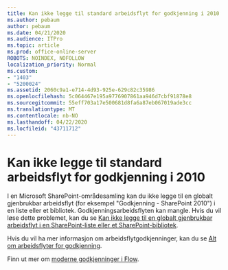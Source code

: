 ```yaml
---
title: Kan ikke legge til standard arbeidsflyt for godkjenning i 2010
ms.author: pebaum
author: pebaum
ms.date: 04/21/2020
ms.audience: ITPro
ms.topic: article
ms.prod: office-online-server
ROBOTS: NOINDEX, NOFOLLOW
localization_priority: Normal
ms.custom:
- "1403"
- "5200024"
ms.assetid: 2060c9a1-e714-4d93-925e-629c82c35986
ms.openlocfilehash: 5c064467e195a9776907861aa946d7cbf91878e8
ms.sourcegitcommit: 55eff703a17e500681d8fa6a87eb067019ade3cc
ms.translationtype: MT
ms.contentlocale: nb-NO
ms.lasthandoff: 04/22/2020
ms.locfileid: "43711712"
---
```

# <a name="cant-add-default-2010-approval-workflow"></a>Kan ikke legge til standard arbeidsflyt for godkjenning i 2010

I en Microsoft SharePoint-områdesamling kan du ikke legge til en globalt gjenbrukbar arbeidsflyt (for eksempel "Godkjenning - SharePoint 2010") i en liste eller et bibliotek. Godkjenningsarbeidsflyten kan mangle. Hvis du vil løse dette problemet, kan du se [Kan ikke legge til en globalt gjenbrukbar arbeidsflyt i en SharePoint-liste eller et SharePoint-bibliotek](https://support.microsoft.com/help/4467263/sharepoint-designer-2013-shows-empty-wfpub-library).

Hvis du vil ha mer informasjon om arbeidsflytgodkjenninger, kan du se [Alt om arbeidsflyter for godkjenning](https://support.office.com/article/All-about-Approval-workflows-078C5A89-821F-44A9-9530-40BB34F9F742). 
 
Finn ut mer om [moderne godkjenninger i Flow](https://flow.microsoft.com/blog/introducing-modern-approvals). 
  